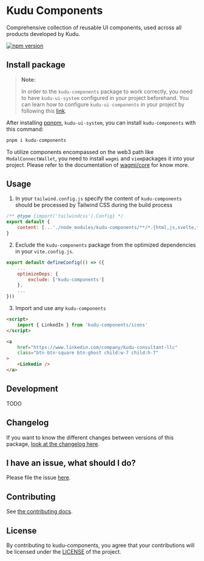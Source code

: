 # Kudu Components

Comprehensive collection of reusable UI components, used across all products developed by Kudu.

<a href="https://www.npmjs.com/package/kudu-components"><img src="https://img.shields.io/npm/v/kudu-components?style=flat&logo=npm" alt="npm version" /></a>

## Install package

> **Note:**
>
> In order to the `kudu-components` package to work correctly, you need to
> have `kudu-ui-system` configured in your project beforehand.
> You can learn how to configure `kudu-ui-components` in your project
> by following this [link](https://github.com/kudu-consultant/kudu-ui-system).

After installing [ppnpm](https://pnpm.io/installation), `kudu-ui-system`, you can install `kudu-components` with this command:

```sh
pnpm i kudu-components
```

To utilize components encompassed on the web3 path like `ModalConnectWallet`, you need to install `wagmi` and `viem`packages it into your project. Please refer to the documentation of [wagmi/core](https://wagmi.sh/core/getting-started) for know more.

## Usage

1. In your `tailwind.config.js` specify the content of `kudu-components` should be processed by Tailwind CSS during the build process

```js
/** @type {import('tailwindcss').Config} */
export default {
	content: [...'./node_modules/kudu-components/**/*.{html,js,svelte,ts}']
}
```

2. Exclude the `kudu-components` package from the optimized dependencies in your `vite.config.js`.

```js
export default defineConfig(() => ({
	...
	optimizeDeps: {
		exclude: ['kudu-components']
	},
	...
}))
```

3. Import and use any `kudu-components`

```HTML
<script>
	import { LinkedIn } from 'kudu-components/icons'
</script>

<a
	href="https://www.linkedin.com/company/kudu-consultant-llc"
	class="btn btn-square btn-ghost child:w-7 child:h-7"
>
	<Linkedin />
</a>
```

## Development

TODO

## Changelog

If you want to know the different changes between versions of this package,
[look at the changelog here](CHANGELOG.md).

## I have an issue, what should I do?

Please file the issue [here](https://github.com/kudu-consultant/kudu-components/issues/new).

## Contributing

See [the contributing docs](CONTRIBUTING.md).

## License

By contributing to kudu-components, you agree that your contributions will be licensed
under the [LICENSE](LICENSE) of the project.
